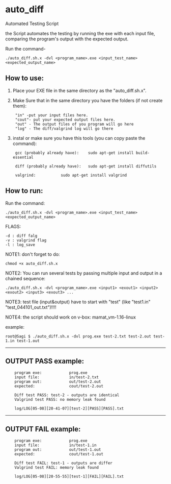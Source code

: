 # auto_diff
Automated Testing Script

the Script automates the testing by running the exe with each input file, 
comparing the program's output with the expected output.


Run the command-	

	./auto_diff.sh.x -dvl <program_name>.exe <input_test_name> <expected_output_name>


How to use:
----------
1) Place your EXE file in the same directory as the "auto_diff.sh.x".
2) Make Sure that in the same directory you have the folders (if not create them):

		"in" -put your input files here.
		"cout"- put your expected output files here. 
		"out" - The output files of you program will go here
		"log" - The diff/valgrind log will go there

3) instal or make sure you have this tools (you can copy paste the command):

		gcc (probably already have):	sudo apt-get install build-essential

		diff (probably already have):	sudo apt-get install diffutils

		valgrind:			sudo apt-get install valgrind

    

How to run:
----------
Run the command:

	./auto_diff.sh.x -dvl <program_name>.exe <input_test_name> <expected_output_name>


FLAGS:

	-d : diff falg
	-v : valgrind flag
	-l : log_save

NOTE1: don't forget to do:

	chmod +x auto_diff.sh.x

NOTE2: You can run several tests by passing multiple input and output in a chained sequence:

	./auto_diff.sh.x -dvl <program_name>.exe <input1> <exout1> <input2> <exout2> <input3> <exout3> ...

NOTE3: 
	test file (input&output) have to start with "test" 
	(like "test1.in" "test_044101_out.txt")!!!!

NOTE4:
	the script should work on v-box: mamat_vm-1.16-linux
	
example:

	root@Sagi $ ./auto_diff.sh.x -dvl prog.exe test-2.txt test-2.out test-1.in test-1.out


----------------------------------------------------
OUTPUT PASS example:
----------------------------------------------------
		program exe:            prog.exe
		input file:             in/test-2.txt
		program out:            out/test-2.out
		expected:               cout/test-2.out

		Diff test PASS: test-2 - outputs are identical
		Valgrind test PASS: no memory leak found

		log/LOG[05-08][20-41-07][test-2][PASS][PASS].txt

----------------------------------------------------
OUTPUT FAIL example:
----------------------------------------------------
		program exe:            prog.exe
		input file:             in/test-1.in
		program out:            out/test-1.out
		expected:               cout/test-1.out

		Diff test FAIL: test-1 - outputs are differ
		Valgrind test FAIL: memory leak found

		log/LOG[05-08][20-55-55][test-1][FAIL][FAIL].txt

